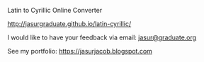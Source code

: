 Latin to Cyrillic Online Converter

http://jasurgraduate.github.io/latin-cyrillic/

I would like to have your feedback via email: jasur@graduate.org

See my portfolio: https://jasurjacob.blogspot.com
